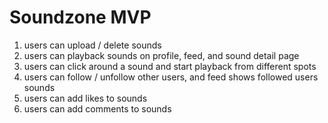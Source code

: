 # Soundzone MVP
1. users can upload / delete sounds
2. users can playback sounds on profile, feed, and sound detail page
3. users can click around a sound and start playback from different spots
4. users can follow / unfollow other users, and feed shows followed users sounds
5. users can add likes to sounds
6. users can add comments to sounds
